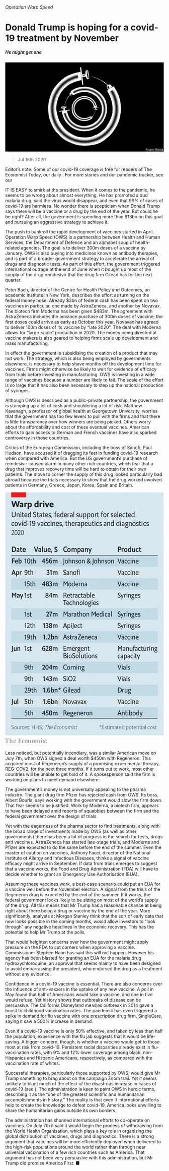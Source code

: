 ###### Operation Warp Speed

# Donald Trump is hoping for a covid-19 treatment by November 

##### He might get one 

![image](images/20200718_USD001_0.jpg) 

> Jul 18th 2020 

Editor’s note: Some of our covid-19 coverage is free for readers of The Economist Today, our daily . For more stories and our pandemic tracker, see our 

IT IS EASY to smirk at the president. When it comes to the pandemic, he seems to be wrong about almost everything. He has promoted a dud malaria drug, said the virus would disappear, and even that 99% of cases of covid-19 are harmless. No wonder there is scepticism when Donald Trump says there will be a vaccine or a drug by the end of the year. But could he be right? After all, the government is spending more than $13bn on this goal and pursuing an aggressive strategy to achieve it.

The push to bankroll the rapid development of vaccines started in April. Operation Warp Speed (OWS) is a partnership between Health and Human Services, the Department of Defence and an alphabet soup of health-related agencies. The goal is to deliver 300m doses of a vaccine by January. OWS is also buying into medicines known as antibody therapies, and is part of a broader government strategy to accelerate the arrival of drugs and diagnostic tests. As part of this effort, the government triggered international outrage at the end of June when it bought up most of the supply of the drug remdesivir that the drug firm Gilead has for the next quarter.


Peter Bach, director of the Centre for Health Policy and Outcomes, an academic institute in New York, describes the effort as turning on the federal money hose. Already $3bn of federal cash has been spent on two vaccines in particular, one made by AstraZeneca, and another by Novavax. The biotech firm Moderna has been given $483m. The agreement with AstraZeneca includes the advance purchase of 300m doses of vaccine; the first doses could arrive as early as October this year. Novavax has agreed to deliver 100m doses of its vaccine by “late 2020”. The deal with Moderna allows for “large-scale” production in 2020. The money being directed at vaccine makers is also geared to helping firms scale up development and mass manufacturing.

In effect the government is subsidising the creation of a product that may not work. The strategy, which is also being employed by governments elsewhere, is necessary to help shave months off the development time for vaccines. Firms might otherwise be likely to wait for evidence of efficacy from trials before investing in manufacturing. OWS is investing in a wide range of vaccines because a number are likely to fail. The scale of the effort is so large that it has also been necessary to step up the national production of syringes.

Although OWS is described as a public-private partnership, the government is stumping up a lot of cash and shouldering a lot of risk. Matthew Kavanagh, a professor of global health at Georgetown University, worries that the government has too few levers to pull with the firms and that there is little transparency over how winners are being picked. Others worry about the affordability and cost of these eventual vaccines. American efforts to gain access to German and French vaccines have also sparked controversy in those countries.

Critics of the European Commission, including the boss of Sanofi, Paul Hudson, have accused it of dragging its feet in funding covid-19 research when compared with America. But the US government’s purchase of remdesivir caused alarm in many other rich countries, which fear that a drug that improves recovery time will be hard to obtain for their own patients. The move to corner the supply of this drug looked particularly bad abroad because the trials necessary to show that the drug worked involved patients in Germany, Greece, Japan, Korea, Spain and Britain.

![image](images/20200718_USC477.png) 


Less noticed, but potentially incendiary, was a similar American move on July 7th, when OWS signed a deal worth $450m with Regeneron. This acquired most of Regeneron’s supply of a promising experimental therapy, REG-COV2, for the next three months. If it turns out to work, most other countries will be unable to get hold of it. A spokesperson said the firm is working on plans to meet demand elsewhere.

The government’s money is not universally appealing to the pharma industry. The giant drug firm Pfizer has rejected cash from OWS. Its boss, Albert Bourla, says working with the government would slow the firm down. That fear seems to be justified. Work by Moderna, a biotech firm, appears to have been delayed amid reports of squabbles between the firm and the federal government over the design of trials.

Yet with the eagerness of the pharma sector to find treatments, along with the broad range of investments made by OWS (as well as other governments) there has been a lot of progress in the search for tests, drugs and vaccines. AstraZeneca has started late-stage trials, and Moderna and Pfizer are expected to do the same before the end of the summer. Even the master of caution on vaccines, Anthony Fauci, director of the National Institute of Allergy and Infectious Diseases, thinks a signal of vaccine efficacy might arrive in September. If data from trials emerges to suggest that a vaccine works, the Food and Drug Administration (FDA) will have to decide whether to grant an Emergency Use Authorisation (EUA).

Assuming these vaccines work, a best-case scenario could put an EUA for a vaccine well before the November election. A signal from the trials of the Regeneron drug is expected by the end of the summer. If it works, the federal government looks likely to be sitting on most of the world’s supply of the drug. All this means that Mr Trump has a reasonable chance at being right about there being a drug or vaccine by the end of the year. More significantly, analysts at Morgan Stanley think that the sort of early data that now looks possible in the coming months, would allow investors to “look through” any negative headlines in the economic recovery. This has the potential to help Mr Trump at the polls.

That would heighten concerns over how the government might apply pressure on the FDA to cut corners when approving a vaccine. Commissioner Stephen Hahn has said this will not happen. However his agency has been blasted for granting an EUA for the malaria drug hydroxychloroquine, an approval that seems mainly to have been designed to avoid embarrassing the president, who endorsed the drug as a treatment without any evidence.

Confidence in a covid-19 vaccine is essential. There are also concerns over the influence of anti-vaxxers in the uptake of any new vaccine. A poll in May found that half of Americans would take a vaccine, and one in five would refuse. Yet history shows that outbreaks of disease can be persuasive. The California Disneyland measles outbreak in 2014 gave a boost to childhood vaccination rates. The pandemic has even triggered a spike in demand for flu vaccine with one prescription drug firm, SingleCare, saying it saw a 500% increase in demand.

Even if a covid-19 vaccine is only 50% effective, and taken by less than half the population, experience with the flu jab suggests that it would be life-saving. A bigger concern, though, is whether a vaccine would get to those most at risk from covid-19. Persistent racial disparities already exist in flu-vaccination rates, with 9% and 12% lower coverage among black, non-Hispanics and Hispanic Americans, respectively, as compared with the vaccination rate of whites.

Successful therapies, particularly those supported by OWS, would give Mr Trump something to brag about on the campaign Zoom trail. Yet it seems unlikely to blunt much of the effect of the disastrous increase in cases of covid-19 (see ). The administration is keen to paint OWS in heroic terms, describing it as the “one of the greatest scientific and humanitarian accomplishments in history.” The reality is that even if international efforts help to create the knowledge to defeat covid-19, America looks unwilling to share the humanitarian gains outside its own borders.

The administration has shunned international efforts to co-operate on vaccines. On July 7th it said it would begin the process of withdrawing from the World Health Organisation, which plays a key role in organising the global distribution of vaccines, drugs and diagnostics. There is a strong argument that vaccines will be more efficiently deployed when delivered to the high-risk populations around the world rather than through near universal vaccination of a few rich countries such as America. That argument has not been very persuasive with this administration, but Mr Trump did promise America First. ■

